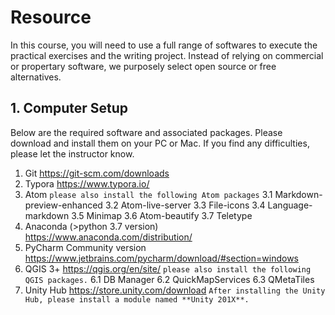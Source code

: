 # Resource

In this course, you will need to use a full range of softwares to execute the practical exercises and the writing project. Instead of relying on commercial or propertary software, we purposely select open source or free alternatives.

## 1. Computer Setup

Below are the required software and associated packages. Please download and install them on your PC or Mac. If you find any difficulties, please let the instructor know.


1. Git https://git-scm.com/downloads
2. Typora https://www.typora.io/
3. Atom `please also install the following Atom packages`
3.1 Markdown-preview-enhanced
3.2 Atom-live-server
3.3 File-icons
3.4 Language-markdown
3.5 Minimap
3.6 Atom-beautify
3.7 Teletype
4. Anaconda (>python 3.7 version) https://www.anaconda.com/distribution/
5. PyCharm Community version https://www.jetbrains.com/pycharm/download/#section=windows
6. QGIS 3+ https://qgis.org/en/site/   `please also install the following QGIS packages.`
6.1 DB Manager
6.2 QuickMapServices
6.3 QMetaTiles
7. Unity Hub https://store.unity.com/download  `After installing the Unity Hub, please install a module named **Unity 201X**.`
